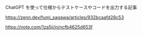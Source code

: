 ChatGPT を使って仕様からテストケースやコードを出力する記事

https://zenn.dev/fumi_sagawa/articles/932bcaafd28c53

https://note.com/1za5ij/n/ncfb4625d653f
